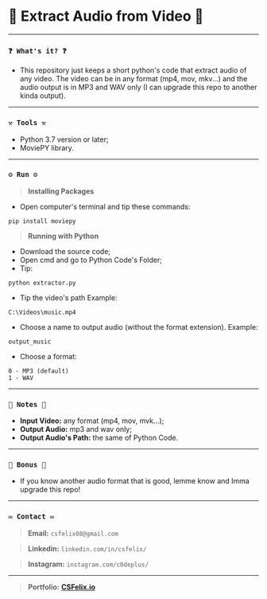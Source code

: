 # 🌟 Extract Audio from Video 🌟

----
### `❓ What's it? ❓`

* This repository just keeps a short python's code that extract audio of any video. The video can be in any format (mp4, mov, mkv...) and the audio output is in MP3 and WAV only (I can upgrade this repo to another kinda output).

----
### `⚒️ Tools ⚒️`

* Python 3.7 version or later;
* MoviePY library.

----
### `⚙️ Run ⚙️`

> **Installing Packages**

* Open computer's terminal and tip these commands:

```
pip install moviepy
```

> **Running with Python**

* Download the source code;
* Open cmd and go to Python Code's Folder;
* Tip:

```
python extractor.py
```

* Tip the video's path Example:

```
C:\Videos\music.mp4
```

* Choose a name to output audio (without the format extension). Example:

```
output_music
```

* Choose a format:

```
0 - MP3 (default)
1 - WAV
```

----
### `📝 Notes 📝`

* **Input Video:** any format (mp4, mov, mvk...);
* **Output Audio:** mp3 and wav only;
* **Output Audio's Path:** the same of Python Code.

----
### `🎁 Bonus 🎁`

* If you know another audio format that is good, lemme know and Imma upgrade this repo!

----
### `✉️ Contact ✉️`

> **Email:** `csfelix08@gmail.com`

> **Linkedin:** `linkedin.com/in/csfelix/`

> **Instagram:** `instagram.com/c0deplus/`

----

> **Portfolio:** **[CSFelix.io](https://csfelix.github.io/)**
